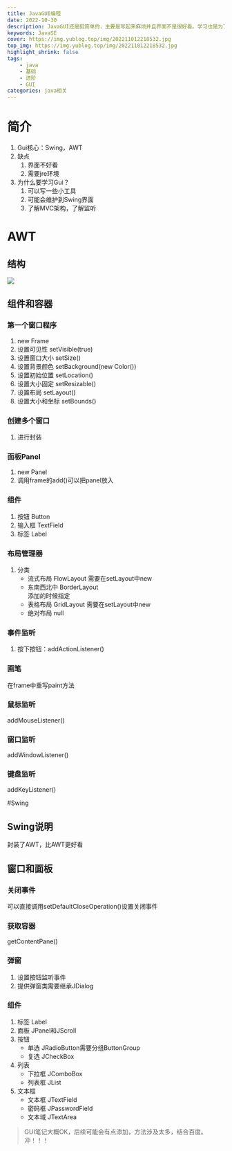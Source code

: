 ```yaml
---
title: JavaGUI编程
date: 2022-10-30
description: JavaGUI还是挺简单的，主要是写起来麻烦并且界面不是很好看。学习也是为了写工具。
keywords: JavaSE
cover: https://img.yublog.top/img/202211012218532.jpg
top_img: https://img.yublog.top/img/202211012218532.jpg
highlight_shrink: false
tags: 
	- java
	- 基础
	- 进阶
	- GUI
categories: java相关
---
```



# 简介
1. Gui核心：Swing，AWT
2. 缺点
	1. 界面不好看
	2. 需要jre环境
3. 为什么要学习Gui？
	1. 可以写一些小工具
	2. 可能会维护到Swing界面
	3. 了解MVC架构，了解监听

# AWT
## 结构
![](https://img.yublog.top/img/202211011226042.png)

## 组件和容器
### 第一个窗口程序
1. new Frame
2. 设置可见性 setVisible(true)
3. 设置窗口大小 setSize()
4. 设置背景颜色 setBackground(new Color())
5. 设置初始位置 setLocation()
6. 设置大小固定 setResizable()
7. 设置布局 setLayout()
8. 设置大小和坐标 setBounds()

### 创建多个窗口
1. 进行封装

### 面板Panel
1. new Panel
2. 调用frame的add()可以把panel放入

### 组件
1. 按钮		Button
2. 输入框	TextField
3. 标签		Label

### 布局管理器
1. 分类
	- 流式布局	FlowLayout
		需要在setLayout中new
	- 东南西北中	BorderLayout	
		添加的时候指定
	- 表格布局	GridLayout
		需要在setLayout中new
	- 绝对布局
		null

### 事件监听
1. 按下按钮：addActionListener()

### 画笔
在frame中重写paint方法

### 鼠标监听
addMouseListener()

### 窗口监听
addWindowListener()

### 键盘监听
addKeyListener()

#Swing
## Swing说明
封装了AWT，比AWT更好看

## 窗口和面板

### 关闭事件
可以直接调用setDefaultCloseOperation()设置关闭事件

### 获取容器
getContentPane()

### 弹窗
1. 设置按钮监听事件
2. 提供弹窗类需要继承JDialog

### 组件
1. 标签		Label
2. 面板		JPanel和JScroll
3. 按钮
	- 单选		JRadioButton需要分组ButtonGroup
	- 复选		JCheckBox
4. 列表
	- 下拉框	JComboBox
	- 列表框	JList
5. 文本框	
	- 文本框	JTextField
	- 密码框	JPasswordField	
	- 文本域	JTextArea


> GUI笔记大概OK，后续可能会有点添加，方法涉及太多，结合百度。冲！！！
